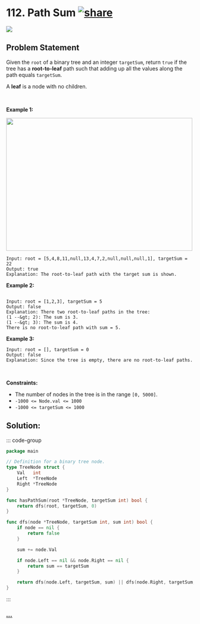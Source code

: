 # 112. Path Sum [![share]](https://leetcode.com/problems/path-sum/)

![][easy]

## Problem Statement

<p>Given the <code>root</code> of a binary tree and an integer <code>targetSum</code>, return <code>true</code> if the tree has a <strong>root-to-leaf</strong> path such that adding up all the values along the path equals <code>targetSum</code>.</p>
<p>A <strong>leaf</strong> is a node with no children.</p>
<p> </p>
<p><strong class="example">Example 1:</strong></p>
<img alt="" src="https://assets.leetcode.com/uploads/2021/01/18/pathsum1.jpg" style="width: 500px; height: 356px;"/>

```
Input: root = [5,4,8,11,null,13,4,7,2,null,null,null,1], targetSum = 22
Output: true
Explanation: The root-to-leaf path with the target sum is shown.
```

<p><strong class="example">Example 2:</strong></p>
<img alt="" src="https://assets.leetcode.com/uploads/2021/01/18/pathsum2.jpg"/>

```
Input: root = [1,2,3], targetSum = 5
Output: false
Explanation: There two root-to-leaf paths in the tree:
(1 --&gt; 2): The sum is 3.
(1 --&gt; 3): The sum is 4.
There is no root-to-leaf path with sum = 5.
```

<p><strong class="example">Example 3:</strong></p>

```
Input: root = [], targetSum = 0
Output: false
Explanation: Since the tree is empty, there are no root-to-leaf paths.
```

<p> </p>
<p><strong>Constraints:</strong></p>
<ul>
<li>The number of nodes in the tree is in the range <code>[0, 5000]</code>.</li>
<li><code>-1000 &lt;= Node.val &lt;= 1000</code></li>
<li><code>-1000 &lt;= targetSum &lt;= 1000</code></li>
</ul>

## Solution:

::: code-group

```go [Go]
package main

// Definition for a binary tree node.
type TreeNode struct {
	Val   int
	Left  *TreeNode
	Right *TreeNode
}

func hasPathSum(root *TreeNode, targetSum int) bool {
	return dfs(root, targetSum, 0)
}

func dfs(node *TreeNode, targetSum int, sum int) bool {
	if node == nil {
		return false
	}

	sum += node.Val

	if node.Left == nil && node.Right == nil {
		return sum == targetSum
	}

	return dfs(node.Left, targetSum, sum) || dfs(node.Right, targetSum, sum)
}

```

:::

### [_..._](#)

```

```

<!----------------------------------{ link }--------------------------------->

[share]: https://graph.org/file/3ea5234dda646b71c574a.png
[easy]: https://img.shields.io/badge/Difficulty-Easy-bright.svg
[medium]: https://img.shields.io/badge/Difficulty-Medium-yellow.svg
[hard]: https://img.shields.io/badge/Difficulty-Hard-red.svg

